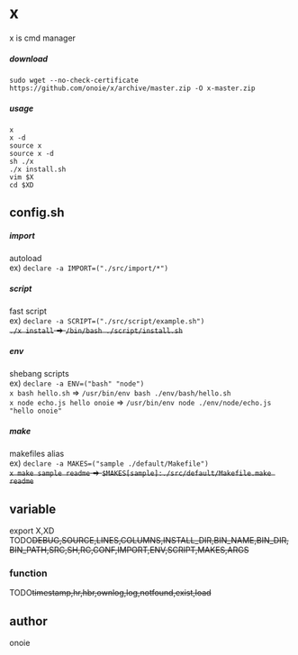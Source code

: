 # x
x is cmd manager  
##### download
`sudo wget --no-check-certificate https://github.com/onoie/x/archive/master.zip -O x-master.zip`  
##### usage
`x`  
`x -d`  
`source x`  
`source x -d`  
`sh ./x`  
`./x install.sh`  
`vim $X`  
`cd $XD`  
  
## config.sh
##### import
autoload  
ex) `declare -a IMPORT=("./src/import/*")`  
##### script
fast script  
ex) `declare -a SCRIPT=("./src/script/example.sh")`  
~~`./x install` => `/bin/bash ./script/install.sh`~~  
##### env
shebang scripts  
ex) `declare -a ENV=("bash" "node")`  
`x bash hello.sh` => `/usr/bin/env bash ./env/bash/hello.sh`  
`x node echo.js hello onoie` => `/usr/bin/env node ./env/node/echo.js "hello onoie"`  
##### make
makefiles alias  
ex) `declare -a MAKES=("sample ./default/Makefile")`  
~~`x make sample readme` => `$MAKES[sample]:./src/default/Makefile.make readme`~~  
## variable
export X,XD  
TODO~~DEBUG,SOURCE,LINES,COLUMNS,INSTALL_DIR,BIN_NAME,BIN_DIR,BIN_PATH,SRC,SH,RC,CONF,IMPORT,ENV,SCRIPT,MAKES,ARGS~~  
### function
TODO~~timestamp,hr,hbr,ownlog,log,notfound,exist,load~~  
## author
onoie
  
